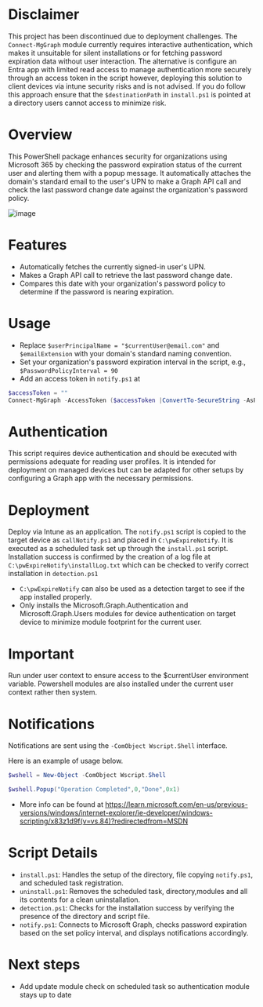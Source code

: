 # Disclaimer
This project has been discontinued due to deployment challenges. The `Connect-MgGraph` module currently requires interactive authentication, which makes it unsuitable for silent installations or for fetching password expiration data without user interaction. The alternative is configure an Entra app with limited read access to manage authentication more securely through an access token in the script however, deploying this solution to client devices via intune security risks and is not advised. If you do follow this approach ensure that the `$destinationPath` in `install.ps1` is pointed at a directory users cannot access to minimize risk.



# Overview
This PowerShell package enhances security for organizations using Microsoft 365 by checking the password expiration status of the current user and alerting them with a popup message. It automatically attaches the domain's standard email to the user's UPN to make a Graph API call and check the last password change date against the organization's password policy.  

![image](https://github.com/user-attachments/assets/306360fb-6e4a-42b7-afb3-44854191115b)


# Features
- Automatically fetches the currently signed-in user's UPN.
- Makes a Graph API call to retrieve the last password change date.
- Compares this date with your organization's password policy to determine if the password is nearing expiration.

# Usage
- Replace `$userPrincipalName = "$currentUser@email.com"` and `$emailExtension` with your domain's standard naming convention. 
- Set your organization's password expiration interval in the script, e.g., `$PasswordPolicyInterval = 90`
- Add an access token in `notify.ps1` at
```powershell
$accessToken = ""
Connect-MgGraph -AccessToken ($accessToken |ConvertTo-SecureString -AsPlainText -Force) 
```

# Authentication
This script requires device authentication and should be executed with permissions adequate for reading user profiles. It is intended for deployment on managed devices but can be adapted for other setups by configuring a Graph app with the necessary permissions.


# Deployment 
Deploy via Intune as an application. The `notify.ps1` script is copied to the target device as `callNotify.ps1` and placed in `C:\pwExpireNotify`. It is executed as a scheduled task set up through the `install.ps1` script. Installation success is confirmed by the creation of a log file at `C:\pwExpireNotify\installLog.txt` which can be checked to verify correct installation in `detection.ps1`

- `C:\pwExpireNotify` can also be used as a detection target to see if the app installed properly. 
- Only installs the Microsoft.Graph.Authentication and Microsoft.Graph.Users modules for device authentication on target device to minimize module footprint for the current user.



# Important
Run under user context to ensure access to the $currentUser environment variable. Powershell modules are also installed under the current user context rather then system. 


# Notifications 
Notifications are sent using the `-ComObject Wscript.Shell` interface.

Here is an example of usage below.

```powershell
$wshell = New-Object -ComObject Wscript.Shell

$wshell.Popup("Operation Completed",0,"Done",0x1)
```

- More info can be found at 
https://learn.microsoft.com/en-us/previous-versions/windows/internet-explorer/ie-developer/windows-scripting/x83z1d9f(v=vs.84)?redirectedfrom=MSDN



# Script Details

- `install.ps1`: Handles the setup of the directory, file copying `notify.ps1`, and scheduled task registration.
- `uninstall.ps1`: Removes the scheduled task, directory,modules and all its contents for a clean uninstallation.
- `detection.ps1`: Checks for the installation success by verifying the presence of the directory and script file.
- `notify.ps1`: Connects to Microsoft Graph, checks password expiration based on the set policy interval, and displays notifications accordingly.

# Next steps
- Add update module check on scheduled task so authentication module stays up to date

